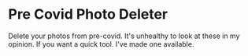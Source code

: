 # Pre Covid Photo Deleter
Delete your photos from pre-covid. It's unhealthy to look at these in my opinion. If you want a quick tool. I've made one available.

